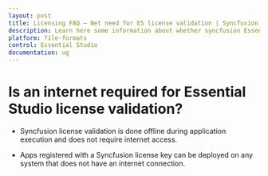 ```yaml
---
layout: post
title: Licensing FAQ – Net need for ES license validation | Syncfusion
description: Learn here some information about whether syncfusion Essential Studio license validation needs internet conncetion.
platform: file-formats
control: Essential Studio
documentation: ug
---
```


# Is an internet required for Essential Studio license validation?

* Syncfusion license validation is done offline during application execution and does not require internet access. 

* Apps registered with a Syncfusion license key can be deployed on any system that does not have an internet connection.